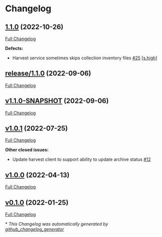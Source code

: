 # Changelog

## [1.1.0](https://github.com/NASA-PDS/registry-harvest-service/tree/1.1.0) (2022-10-26)

[Full Changelog](https://github.com/NASA-PDS/registry-harvest-service/compare/release/1.1.0...1.1.0)

**Defects:**

- Harvest service sometimes skips collection inventory files [\#25](https://github.com/NASA-PDS/registry-harvest-service/issues/25) [[s.high](https://github.com/NASA-PDS/registry-harvest-service/labels/s.high)]

## [release/1.1.0](https://github.com/NASA-PDS/registry-harvest-service/tree/release/1.1.0) (2022-09-06)

[Full Changelog](https://github.com/NASA-PDS/registry-harvest-service/compare/v1.1.0-SNAPSHOT...release/1.1.0)

## [v1.1.0-SNAPSHOT](https://github.com/NASA-PDS/registry-harvest-service/tree/v1.1.0-SNAPSHOT) (2022-09-06)

[Full Changelog](https://github.com/NASA-PDS/registry-harvest-service/compare/v1.0.1...v1.1.0-SNAPSHOT)

## [v1.0.1](https://github.com/NASA-PDS/registry-harvest-service/tree/v1.0.1) (2022-07-25)

[Full Changelog](https://github.com/NASA-PDS/registry-harvest-service/compare/v1.0.0...v1.0.1)

**Other closed issues:**

- Update harvest client to support ability to update archive status [\#12](https://github.com/NASA-PDS/registry-harvest-service/issues/12)

## [v1.0.0](https://github.com/NASA-PDS/registry-harvest-service/tree/v1.0.0) (2022-04-13)

[Full Changelog](https://github.com/NASA-PDS/registry-harvest-service/compare/v0.1.0...v1.0.0)

## [v0.1.0](https://github.com/NASA-PDS/registry-harvest-service/tree/v0.1.0) (2022-01-25)

[Full Changelog](https://github.com/NASA-PDS/registry-harvest-service/compare/abd845ff6ccdddc2730f4f0b10667e0c58cb7561...v0.1.0)



\* *This Changelog was automatically generated by [github_changelog_generator](https://github.com/github-changelog-generator/github-changelog-generator)*
